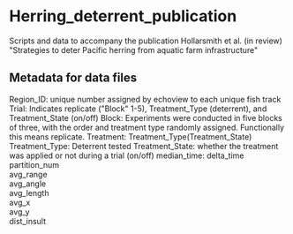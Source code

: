 # Herring_deterrent_publication
Scripts and data to accompany the publication Hollarsmith et al. (in review) "Strategies to deter Pacific herring from aquatic farm infrastructure"

## Metadata for data files
Region_ID: unique number assigned by echoview to each unique fish track
Trial: Indicates replicate ("Block" 1-5), Treatment_Type (deterrent), and Treatment_State (on/off)
Block: Experiments were conducted in five blocks of three, with the order and treatment type randomly assigned. Functionally this means replicate.
Treatment: Treatment_Type(Treatment_State)
Treatment_Type: Deterrent tested 
Treatment_State: whether the treatment was applied or not during a trial (on/off)
median_time: 
delta_time	
partition_num	
avg_range	
avg_angle	
avg_length	
avg_x	
avg_y	
dist_insult

